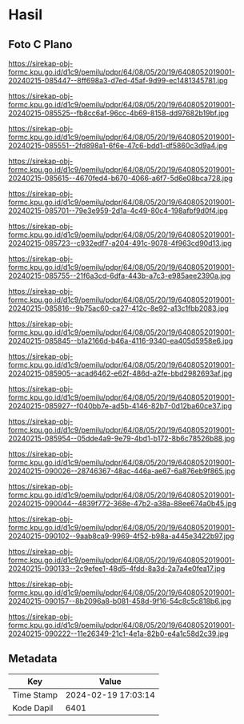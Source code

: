 # Hasil

## Foto C Plano

https://sirekap-obj-formc.kpu.go.id/d1c9/pemilu/pdpr/64/08/05/20/19/6408052019001-20240215-085447--8ff698a3-d7ed-45af-9d99-ec1481345781.jpg

https://sirekap-obj-formc.kpu.go.id/d1c9/pemilu/pdpr/64/08/05/20/19/6408052019001-20240215-085525--fb8cc6af-96cc-4b69-8158-dd97682b19bf.jpg

https://sirekap-obj-formc.kpu.go.id/d1c9/pemilu/pdpr/64/08/05/20/19/6408052019001-20240215-085551--2fd898a1-6f6e-47c6-bdd1-df5860c3d9a4.jpg

https://sirekap-obj-formc.kpu.go.id/d1c9/pemilu/pdpr/64/08/05/20/19/6408052019001-20240215-085615--4670fed4-b670-4066-a6f7-5d6e08bca728.jpg

https://sirekap-obj-formc.kpu.go.id/d1c9/pemilu/pdpr/64/08/05/20/19/6408052019001-20240215-085701--79e3e959-2d1a-4c49-80c4-198afbf9d0f4.jpg

https://sirekap-obj-formc.kpu.go.id/d1c9/pemilu/pdpr/64/08/05/20/19/6408052019001-20240215-085723--c932edf7-a204-491c-9078-4f963cd90d13.jpg

https://sirekap-obj-formc.kpu.go.id/d1c9/pemilu/pdpr/64/08/05/20/19/6408052019001-20240215-085755--21f6a3cd-6dfa-443b-a7c3-e985aee2390a.jpg

https://sirekap-obj-formc.kpu.go.id/d1c9/pemilu/pdpr/64/08/05/20/19/6408052019001-20240215-085816--9b75ac60-ca27-412c-8e92-a13c1fbb2083.jpg

https://sirekap-obj-formc.kpu.go.id/d1c9/pemilu/pdpr/64/08/05/20/19/6408052019001-20240215-085845--b1a2166d-b46a-4116-9340-ea405d5958e6.jpg

https://sirekap-obj-formc.kpu.go.id/d1c9/pemilu/pdpr/64/08/05/20/19/6408052019001-20240215-085905--acad6462-e62f-486d-a2fe-bbd2982693af.jpg

https://sirekap-obj-formc.kpu.go.id/d1c9/pemilu/pdpr/64/08/05/20/19/6408052019001-20240215-085927--f040bb7e-ad5b-4146-82b7-0d12ba60ce37.jpg

https://sirekap-obj-formc.kpu.go.id/d1c9/pemilu/pdpr/64/08/05/20/19/6408052019001-20240215-085954--05dde4a9-9e79-4bd1-b172-8b6c78526b88.jpg

https://sirekap-obj-formc.kpu.go.id/d1c9/pemilu/pdpr/64/08/05/20/19/6408052019001-20240215-090026--28746367-48ac-446a-ae67-6a876eb9f865.jpg

https://sirekap-obj-formc.kpu.go.id/d1c9/pemilu/pdpr/64/08/05/20/19/6408052019001-20240215-090044--4839f772-368e-47b2-a38a-88ee674a0b45.jpg

https://sirekap-obj-formc.kpu.go.id/d1c9/pemilu/pdpr/64/08/05/20/19/6408052019001-20240215-090102--9aab8ca9-9969-4f52-b98a-a445e3422b97.jpg

https://sirekap-obj-formc.kpu.go.id/d1c9/pemilu/pdpr/64/08/05/20/19/6408052019001-20240215-090133--2c9efee1-48d5-4fdd-8a3d-2a7a4e0fea17.jpg

https://sirekap-obj-formc.kpu.go.id/d1c9/pemilu/pdpr/64/08/05/20/19/6408052019001-20240215-090157--8b2096a8-b081-458d-9f16-54c8c5c818b6.jpg

https://sirekap-obj-formc.kpu.go.id/d1c9/pemilu/pdpr/64/08/05/20/19/6408052019001-20240215-090222--11e26349-21c1-4e1a-82b0-e4a1c58d2c39.jpg


## Metadata

| Key        | Value               |
| ---------- | ------------------- |
| Time Stamp | 2024-02-19 17:03:14 |
| Kode Dapil | 6401                |



